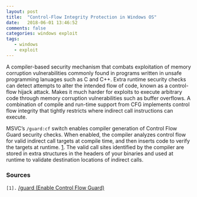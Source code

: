 ```yaml
---
layout: post
title:  "Control-Flow Integrity Protection in Windows OS"
date:   2018-06-01 13:46:52
comments: false
categories: windows exploit
tags: 
   - windows 
   - exploit
---
```


A compiler-based security mechanism that combats exploitation of memory corruption vulnerabilities commonly found in programs written in unsafe programming lanuages such as C and C++.  Extra runtime security checks can detect attempts to alter the intended flow of code, known as a control-flow hijack attack.  Makes it much harder for exploits to execute arbitrary code through memory corruption vulnerabilities such as buffer overflows.
A combination of compile and run-time support from CFG implements control flow integrity that tightly restricts where indirect call instructions can execute.

MSVC’s `/guard:cf` switch enables compiler generation of Control Flow Guard security checks.  When enabled, the compiler analyzes control flow for valid indirect call targets at compile time, and then inserts code to verify the targets at runtime. [1](https://msdn.microsoft.com/en-us/library/dn919635.aspx). The valid call sites identified by the compiler are stored in extra structures in the headers of your binaries and used at runtime to validate destination locations of indirect calls.



### Sources
`[1].` [/guard (Enable Control Flow Guard)](https://msdn.microsoft.com/en-us/library/dn919635.aspx) 
